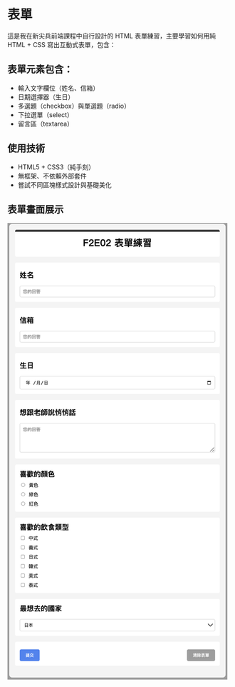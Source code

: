 # 表單

這是我在新尖兵前端課程中自行設計的 HTML 表單練習，主要學習如何用純 HTML + CSS 寫出互動式表單，包含：

## 表單元素包含：

- 輸入文字欄位（姓名、信箱）
- 日期選擇器（生日）
- 多選題（checkbox）與單選題（radio）
- 下拉選單（select）
- 留言區（textarea）

## 使用技術

- HTML5 + CSS3（純手刻）
- 無框架、不依賴外部套件
- 嘗試不同區塊樣式設計與基礎美化

## 表單畫面展示

![表單預覽](./image.png)
